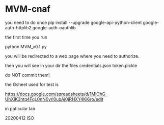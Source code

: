 # MVM-cnaf
you need to do once
     pip install --upgrade google-api-python-client google-auth-httplib2 google-auth-oauthlib
     
the first time you run 

python MVM_v0.1.py

you will be redirected to a web page where you need to authorize.

then you will see in your dir the files
credentials.json
token.pickle

do NOT commit them!

the Gsheet used for test is

https://docs.google.com/spreadsheets/d/1MlOhG-UhXlK3htq4FqL0nN0yrl0ubAj0jRHXY4Ki6ro/edit

in paticular tab 

20200412 ISO
